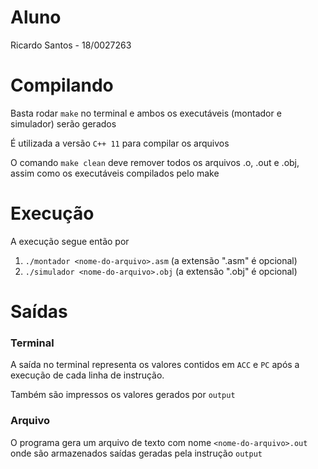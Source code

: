 # Aluno
Ricardo Santos - 18/0027263

# Compilando
Basta rodar `make` no terminal e ambos os executáveis (montador e simulador)
serão gerados

É utilizada a versão `C++ 11` para compilar os arquivos

O comando `make clean` deve remover todos os arquivos .o, .out e .obj,
assim como os executáveis compilados pelo make

# Execução
A execução segue então por
1. `./montador <nome-do-arquivo>.asm`    (a extensão ".asm" é opcional)
2. `./simulador <nome-do-arquivo>.obj`   (a extensão ".obj" é opcional)

# Saídas
### Terminal
A saída no terminal representa os valores contidos em `ACC` e `PC` após a
execução de cada linha de instrução.

Também são impressos os valores
gerados por `output`


### Arquivo
O programa gera um arquivo de texto com nome `<nome-do-arquivo>.out` onde
são armazenados saídas geradas pela instrução `output`
